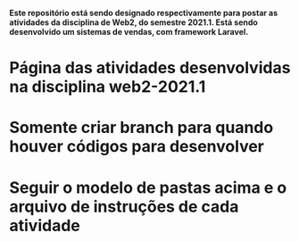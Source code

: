 **Este repositório está sendo designado respectivamente para postar as atividades da disciplina de Web2, do semestre 2021.1. Está sendo desenvolvido um sistemas de vendas, com framework Laravel.**
# Página das atividades desenvolvidas na disciplina web2-2021.1

# Somente criar branch para quando houver códigos para desenvolver

# Seguir o modelo de pastas acima e o arquivo de instruções de cada atividade




